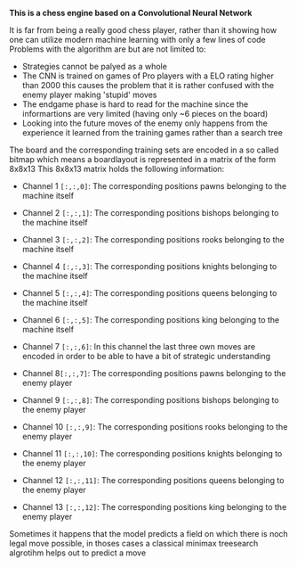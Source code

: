 **This is a chess engine based on a Convolutional Neural Network**

It is far from being a really good chess player, rather than it showing how one can utilize modern machine learning with only a few lines of code 
Problems with the algorithm are but are not limited to: 
*  Strategies cannot be palyed as a whole
*  The CNN is trained on games of Pro players with a ELO rating higher than 2000 this causes the problem that it is rather confused with the enemy player making 'stupid' moves
*  The endgame phase is hard to read for the machine since the informartions are very limited (having only ~6 pieces on the board)
*  Looking into the future moves of the enemy only happens from the experience it learned from the training games rather than a search tree
    
The board and the corresponding training sets are encoded in a so called bitmap which means a boardlayout is represented in a matrix of the form 8x8x13 
This 8x8x13 matrix holds the following information:

    
*  Channel 1 `[:,:,0]`: The corresponding positions pawns belonging to the machine itself 
*  Channel 2 `[:,:,1]`: The corresponding positions bishops belonging to the machine itself
*  Channel 3 `[:,:,2]`: The corresponding positions rooks belonging to the machine itself
*  Channel 4 `[:,:,3]`: The corresponding positions knights belonging to the machine itself
*  Channel 5 `[:,:,4]`: The corresponding positions queens belonging to the machine itself
*  Channel 6 `[:,:,5]`: The corresponding positions king belonging to the machine itself
    
*  Channel 7 `[:,:,6]`: In this channel the last three own moves are encoded in order to be able to have a bit of strategic understanding
    
*  Channel 8`[:,:,7]`: The corresponding positions pawns belonging to the enemy player
*  Channel 9 `[:,:,8]`: The corresponding positions bishops belonging to the enemy player
*  Channel 10 `[:,:,9]`: The corresponding positions rooks belonging to the enemy player
*  Channel 11 `[:,:,10]`: The corresponding positions knights belonging to the enemy player
*  Channel 12 `[:,:,11]`: The corresponding positions queens belonging to the enemy player
*  Channel 13 `[:,:,12]`: The corresponding positions king belonging to the enemy player
    
Sometimes it happens that the model predicts a field on which there is noch legal move possible, in thoses cases a classical minimax treesearch algrotihm helps out to predict a move
